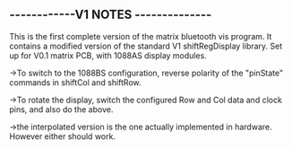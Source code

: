 ## ------------V1 NOTES --------------

This is the first complete version of the matrix bluetooth vis program. It contains a modified version of the standard V1 
shiftRegDisplay library. Set up for V0.1 matrix PCB, with 1088AS display modules. 

->To switch to the 1088BS configuration, reverse polarity of the "pinState" commands in shiftCol and shiftRow. 

->To rotate the display, switch the configured Row and Col data and clock pins, and also do the above. 

->the interpolated version is the one actually implemented in hardware. However either should work.